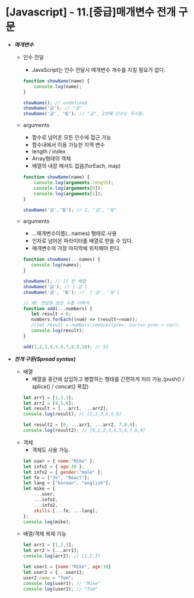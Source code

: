 # [Javascript] - 11.[중급]매개변수 전개 구문

* ___매개변수___
  - 인수 전달
    - JavaScript는 인수 전달시 매개변수 개수를 지킬 필요가 없다.
    ```javascript
    function showName(name) {
	    console.log(name);
    }

    showName(); // undefined
    showName('금'); // "금"
    showName('금', '빛'); // "금", 2번째 인수는 무시됨.
    ```

  - arguments
    - 함수로 넘어온 모든 인수에 접근 가능
    - 함수내에서 이용 가능한 지역 변수
    - length / index
    - Array형태의 객체
    - 배열의 내장 메서드 없음(forEach, map)
    ```javascript
    function showName(name) {
	    console.log(arguments.length);
	    console.log(arguments[0]);
	    console.log(arguments[1]);
    }

    showName('금','빛'); // 2, "금", "빛"
    ```
  - arguments
    - ...매개변수이름(...names) 형태로 사용
    - 인자로 넘어온 파라미터를 배열로 받을 수 있다.
    - 매개변수의 가장 마지막에 위치해야 한다.
     ```javascript
    function showName(...names) {
	    console.log(names);
    }

    showName(); // [] 빈 배열
    showName('금'); // ['금']
    showName('금', '빛'); //  ['금', '빛']

    // 예) 전달된 모든 수를 더하자
    function add(...numbers) {
	    let result = 0;
	    numbers.forEach((num) => (result+=num));
	    //let result = numbers.reduce((prev, cur)=> prev + cur);
	    console.log(result);
    }

    add(1,2,3,4,5,6,7,8,9,10); // 55
    ```

* ___전개 구문(Spread syntax)___
  - 배열
    - 배열을 중간에 삽입하고 병합하는 형태를 간편하게 처리 가능.(push() / splice() / concat() 복잡)
    ```javascript
    let arr1 = [1,2,3];
	let arr2 = [4,5,6];
	let result = [...arr1, ...arr2];
	console.log(result); // [1,2,3,4,5,6]

	let result2 = [0, ...arr1, ...arr2, 7,8,9];
	console.log(result2); // [0,1,2,3,4,5,6,7,8,9]
    ```
  - 객체
    - 객체도 사용 가능.  
    ```javascript
    let user = { name:"Mike" };
    let info1 = { age:30 };
    let info2 = { gender:"male" };
    let fe = ["JS", "React"];
    let lang = ["korean", "english"];
    let mike = {
	    ...user,
	    ...info1,
	    ...info2,
	    skills:[...fe, ...lang],
    };
    console.log(mike);
    ```
  - 배열/객체 복제 기능
    ```javascript
    let arr1 = [1,2,3];
    let arr2 = [...arr1];
    console.log(arr2); // [1,2,3]

    let user1 = {name:"Mike", age:30}
    let user2 = {...user1};
    user2.name = "Tom";
    console.log(user1); // "Mike"
    console.log(user2); // "Tom"
    ```